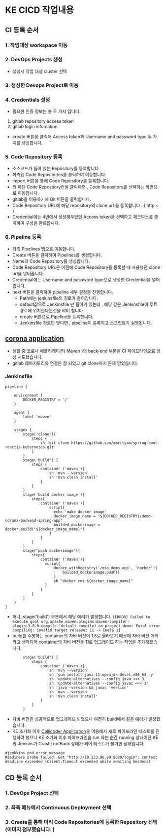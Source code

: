 # KE CICD 작업내용

## CI 등록 순서
### 1. 작업대상 workspace 이동
### 2. DevOps Projects 생성
- 생성시 작업 대상 cluster 선택
### 3. 생성한 Devops Project로 이동
### 4. Credentials 설정
- 필요한 인증 정보는 총 두 가지 입니다.
1. gitlab repository access token
2. gitlab login infomation
- create 버튼을 클릭해 Access token과 Username and password type 두 가지를 생성합니다.
### 5. Code Repository 등록
- 소스코드가 들어 있는 Repository를 등록합니다.
- 좌측탭 Code Repositories를 클릭하여 이동합니다.
- import 버튼을 통해 Code Repository를 등록합니다.
- 최 하단 Code Repository칸을 클릭하면 , Code Repository를 선택하는 화면으로 이동합니다.
- gitlab을 이용하기에 Git 버튼을 클릭합니다.
- Code Repository URL에 해당 repository의 clone url 을 등록합니다 . ( http ~ )
- Credential에는 4번에서 생성해두었던 Access token을 선택하고 체크박스를 클릭하여 구성을 완료합니다.
### 6. Pipeline 등록
- 좌측 Pipelines 탭으로 이동합니다.
- Create 버튼을 클릭하여 Pipelines를 생성합니다.
- Name과 Code Repository를 생성합니다.
- Code Repository URL은 이전에 Code Repository를 등록할 때 사용했던 clone url을 넣어줍니다.
- Credential에는 Username and password type으로 생성한 Credential을 넣어줍니다.
- next 버튼을 클릭하여 pipeline 세부 설정을 진행합니다.
	- Path에는 jenkinsfile의 경로가 들어갑니다.
	- default값으로 Jenkinsfile 만 들어가 있는데 , 해당 값은 Jenkinsfile이 루트 경로에 위치한다는것을 의미 합니다.
	- create 버튼으로 Pipeline을 등록합니다.
	- Jenkinsfile 경로만 맞다면 , pipeline이 등록되고 스크립트가 실행됩니다.


##  [corona application](https://gitlab.kuberix.co.kr/kuberix/corona-tracker-backend-cicdtestapp)
- 샘플 중 코로나 애플리케이션( Maven )의 back-end 부분을 CI 파이프라인으로 생성 시도했습니다.
- gitlab 레파지토리와 연결은 잘 되었고 git clone까지 문제 없었습니다. 
### Jenkinsfile
```
pipeline {

    environment {
        DOCKER_REGISTRY = '/'
    }

    agent {
        label 'maven'
    }

    stages {
        stage('clone'){
            steps {
                sh 'git clone https://github.com/amrityam/spring-boot-reactjs-kubernetes.git'
            }
        }
        stage('build') {
            steps {
                container ('maven'){
                    sh 'mvn --version'
                    sh 'mvn clean install'
                }
            }
        }        
        stage('build docker image'){
            steps{
                container ('maven'){
                    script{
                      echo 'make docker image'
                      docker_image_name = "${DOCKER_REGISTRY}/demo-corona-backend-spring-app"
                      builded_dockerimage = docker.build("${docker_image_name}")
                    }
                }       
            }
        }
        stage("push dockerimage"){
            steps{
                container ('maven'){
                  script{
                      docker.withRegistry('/msa_demo_app', 'harbor'){
                          builded_dockerimage.push()
                      }
                      sh "docker rmi ${docker_image_name}"
                  }
                }
            }
        }
    }
}
```

- 허나, stage('build') 부분에서 해당 에러가 발생합니다.
```[ERROR] Failed to execute goal org.apache.maven.plugins:maven-compiler-plugin:3.8.0:compile (default-compile) on project demo: Fatal error compiling: invalid target release: 11 -> [Help 1]```
- build를 수행하는 container의 자바 버전이 1.8로 올라오기 때문에 자바 버전 에러라고 생각되어 container의 자바 버전을 11로 업그레이드 하는 작업을 추가해봤습니다.
```
        stage('build') {
            steps {
                container ('maven'){
                    sh 'mvn --version'
                    sh 'yum install java-11-openjdk-devel.x86_64 -y'
                    sh 'update-alternatives --config java <<< 3'
                    sh 'update-alternatives --config javac <<< 3'
                    sh 'java -version && javac -version'
                    sh 'mvn --version'
                    sh 'mvn clean install'
                }
            }
        }    
```
- 자바 버전은 성공적으로 업그레이드 되었으나 여전히 build에서 같은 에러가 발생했습니다.
- KE 초기화 이후 [Callicoder Application](https://gitlab.kuberix.co.kr/kuberix/callicoder)을 이용해서 새로 파이프라인 테스트를 진행하려 했으나 KE 초기화 이후 파이프라인을 run 하는 순간 running 상태이던 KE의 Jenkins가 CrashLoofBack 상태가 되어 테스트가 불가한 상태입니다.
```
#jenkkins pod error message
Readiness probe failed: Get "http://10.233.96.89:8080/login": context deadline exceeded (Client.Timeout exceeded while awaiting headers)
```

## CD 등록 순서
### 1. DevOps Project 선택
### 2. 좌측 메뉴에서 Continuous Deployment 선택
### 3. Create를 통해 미리 Code Repositories에 등록한 Repository 선택 (이미지 첨부했습니다. )
